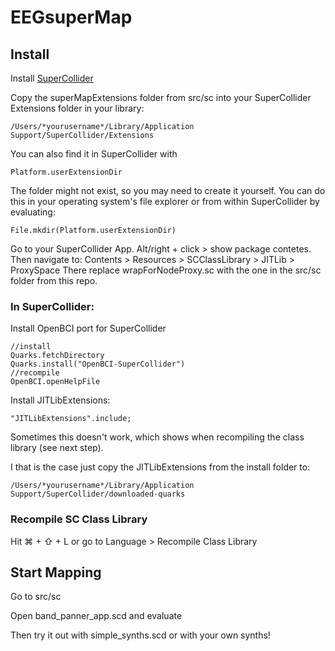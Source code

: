 # EEGsuperMap

## Install
Install [SuperCollider](https://supercollider.github.io/)

Copy the superMapExtensions folder from src/sc into your SuperCollider Extensions folder in your library:

```
/Users/*yourusername*/Library/Application Support/SuperCollider/Extensions
```
You can also find it in SuperCollider with

```supercollider
Platform.userExtensionDir
```

The folder might not exist, so you may need to create it yourself. You can do this in your operating system's file
explorer or from within SuperCollider by evaluating:

```supercollider
File.mkdir(Platform.userExtensionDir)
```

Go to your SuperCollider App. Alt/right + click > show package contetes. Then navigate to:
Contents > Resources > SCClassLibrary > JITLib > ProxySpace
There replace wrapForNodeProxy.sc with the one in the src/sc folder from this repo.

### In SuperCollider:

Install OpenBCI port for SuperCollider

```supercollider
//install
Quarks.fetchDirectory
Quarks.install("OpenBCI-SuperCollider")
//recompile
OpenBCI.openHelpFile
```

Install JITLibExtensions:
```supercollider
"JITLibExtensions".include;
```
Sometimes this doesn't work, which shows when recompiling the class library (see next step).

I that is the case just copy the JITLibExtensions from the install folder to:

```
/Users/*yourusername*/Library/Application Support/SuperCollider/downloaded-quarks
```

### Recompile SC Class Library
Hit ⌘ + ⇧ + L or go to Language > Recompile Class Library


## Start Mapping
Go to src/sc

Open band_panner_app.scd and evaluate

Then try it out with simple_synths.scd or with your own synths!




